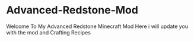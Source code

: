 # Advanced-Redstone-Mod
Welcome To My Advanced Redstone Minecraft Mod
Here i will update you with the mod and Crafting Recipes
